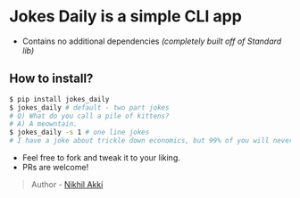 # Jokes Daily is a simple CLI app 

- Contains no additional dependencies _(completely built off of Standard lib)_

## How to install?

```bash
$ pip install jokes_daily
$ jokes_daily # default - two part jokes
# Q) What do you call a pile of kittens?
# A) A meowntain.
$ jokes_daily -s 1 # one line jokes
# I have a joke about trickle down economics, but 99% of you will never get it.
```

- Feel free to fork and tweak it to your liking.
- PRs are welcome! 

> Author - [Nikhil Akki](https://nikhilakki.in)

